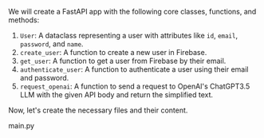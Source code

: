 We will create a FastAPI app with the following core classes, functions, and methods:

1. `User`: A dataclass representing a user with attributes like `id`, `email`, `password`, and `name`.
2. `create_user`: A function to create a new user in Firebase.
3. `get_user`: A function to get a user from Firebase by their email.
4. `authenticate_user`: A function to authenticate a user using their email and password.
5. `request_openai`: A function to send a request to OpenAI's ChatGPT3.5 LLM with the given API body and return the simplified text.

Now, let's create the necessary files and their content.

main.py
